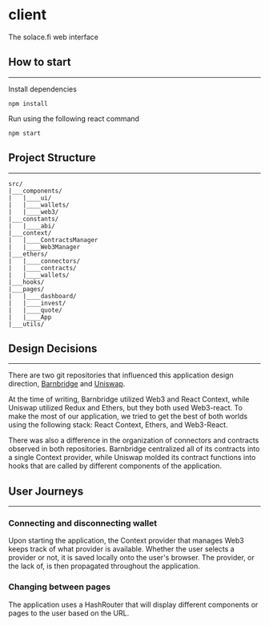 # client

The solace.fi web interface

## How to start

---

Install dependencies

    npm install

Run using the following react command

    npm start

## Project Structure

---

    src/
    |___components/
    |   |____ui/
    |   |____wallets/
    |   |____web3/
    |___constants/
    |   |____abi/
    |___context/
    |   |____ContractsManager
    |   |____Web3Manager
    |___ethers/
    |   |____connectors/
    |   |____contracts/
    |   |____wallets/
    |___hooks/
    |___pages/
    |   |____dashboard/
    |   |____invest/
    |   |____quote/
    |   |____App
    |___utils/

## Design Decisions

---

There are two git repositories that influenced this application design direction, [Barnbridge](https://github.com/BarnBridge/barnbridge-frontend)
and [Uniswap](https://github.com/Uniswap/uniswap-interface).

At the time of writing, Barnbridge utilized Web3 and React Context, while Uniswap utilized Redux and Ethers, but they both used Web3-react. To make the most of our application, we tried to get the best of both worlds using the following stack: React Context, Ethers, and Web3-React.

There was also a difference in the organization of connectors and contracts observed in both repositories. Barnbridge centralized all of its contracts into a single Context provider, while Uniswap molded its contract functions into hooks that are called by different components of the application.

## User Journeys

---

### Connecting and disconnecting wallet

Upon starting the application, the Context provider that manages Web3 keeps track of what provider is available. Whether the user selects a provider or not, it is saved locally onto the user's browser. The provider, or the lack of, is then propagated throughout the application.

### Changing between pages

The application uses a HashRouter that will display different components or pages to the user based on the URL.
